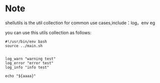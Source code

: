 # Note
shellutils is the util collection for common use cases,include：log，env eg

you can use this utils collection as follows:

```$xslt
#!/usr/bin/env bash
source ../main.sh


log_warn "warning test"
log_error "error test"
log_info "info test"

echo "${aaaa}"
```
